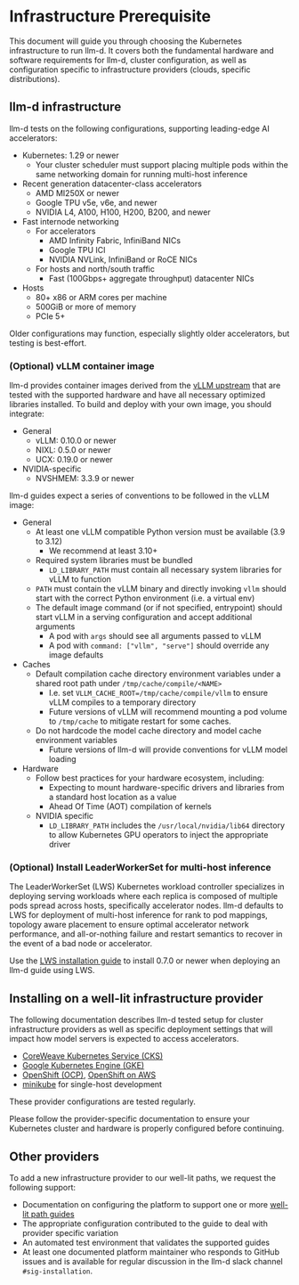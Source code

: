 # Infrastructure Prerequisite

This document will guide you through choosing the Kubernetes infrastructure to run llm-d. It covers both the fundamental hardware and software requirements for llm-d, cluster configuration, as well as configuration specific to infrastructure providers (clouds, specific distributions).

## llm-d infrastructure

llm-d tests on the following configurations, supporting leading-edge AI accelerators:

* Kubernetes: 1.29 or newer
  * Your cluster scheduler must support placing multiple pods within the same networking domain for running multi-host inference
* Recent generation datacenter-class accelerators
  * AMD MI250X or newer
  * Google TPU v5e, v6e, and newer
  * NVIDIA L4, A100, H100, H200, B200, and newer
* Fast internode networking
  * For accelerators
    * AMD Infinity Fabric, InfiniBand NICs
    * Google TPU ICI
    * NVIDIA NVLink, InfiniBand or RoCE NICs
  * For hosts and north/south traffic
    * Fast (100Gbps+ aggregate throughput) datacenter NICs
* Hosts
  * 80+ x86 or ARM cores per machine
  * 500GiB or more of memory
  * PCIe 5+

Older configurations may function, especially slightly older accelerators, but testing is best-effort.

### (Optional) vLLM container image

llm-d provides container images derived from the [vLLM upstream](https://github.com/vllm-project/vllm/tree/main/docker) that are tested with the supported hardware and have all necessary optimized libraries installed. To build and deploy with your own image, you should integrate:

* General
  * vLLM: 0.10.0 or newer
  * NIXL: 0.5.0 or newer
  * UCX: 0.19.0 or newer
* NVIDIA-specific
  * NVSHMEM: 3.3.9 or newer

llm-d guides expect a series of conventions to be followed in the vLLM image:

* General
  * At least one vLLM compatible Python version must be available (3.9 to 3.12)
    * We recommend at least 3.10+
  * Required system libraries must be bundled
    * `LD_LIBRARY_PATH` must contain all necessary system libraries for vLLM to function
  * `PATH` must contain the vLLM binary and directly invoking `vllm` should start with the correct Python environment (i.e. a virtual env)
  * The default image command (or if not specified, entrypoint) should start vLLM in a serving configuration and accept additional arguments
    * A pod with `args` should see all arguments passed to vLLM
    * A pod with `command: ["vllm", "serve"]` should override any image defaults
* Caches
  * Default compilation cache directory environment variables under a shared root path under `/tmp/cache/compile/<NAME>`
    * I.e. set `VLLM_CACHE_ROOT=/tmp/cache/compile/vllm` to ensure vLLM compiles to a temporary directory
    * Future versions of vLLM will recommend mounting a pod volume to `/tmp/cache` to mitigate restart for some caches.
  * Do not hardcode the model cache directory and model cache environment variables
    * Future versions of llm-d will provide conventions for vLLM model loading
* Hardware
  * Follow best practices for your hardware ecosystem, including:
    * Expecting to mount hardware-specific drivers and libraries from a standard host location as a value
    * Ahead Of Time (AOT) compilation of kernels
  * NVIDIA specific
    * `LD_LIBRARY_PATH` includes the `/usr/local/nvidia/lib64` directory to allow Kubernetes GPU operators to inject the appropriate driver

### (Optional) Install LeaderWorkerSet for multi-host inference

The LeaderWorkerSet (LWS) Kubernetes workload controller specializes in deploying serving workloads where each replica is composed of multiple pods spread across hosts, specifically accelerator nodes. llm-d defaults to LWS for deployment of multi-host inference for rank to pod mappings, topology aware placement to ensure optimal accelerator network performance, and all-or-nothing failure and restart semantics to recover in the event of a bad node or accelerator.

Use the [LWS installation guide](https://lws.sigs.k8s.io/docs/installation/) to install 0.7.0 or newer when deploying an llm-d guide using LWS.

## Installing on a well-lit infrastructure provider

The following documentation describes llm-d tested setup for cluster infrastructure providers as well as specific deployment settings that will impact how model servers is expected to access accelerators.

* [CoreWeave Kubernetes Service (CKS)](../../../docs/infra-providers/cks/README.md)
* [Google Kubernetes Engine (GKE)](../../../docs/infra-providers/gke/README.md)
* [OpenShift (OCP)](../../../docs/infra-providers/openshift/README.md), [OpenShift on AWS](../../../docs/infra-providers/openshift-aws/README.md)
* [minikube](../../../docs/infra-providers/minikube/README.md) for single-host development
<!-- * [Digital Ocean (DO)](../../docs/infra-providers/digitalocean/README.md) -->

These provider configurations are tested regularly.

Please follow the provider-specific documentation to ensure your Kubernetes cluster and hardware is properly configured before continuing.

## Other providers

To add a new infrastructure provider to our well-lit paths, we request the following support:

* Documentation on configuring the platform to support one or more [well-lit path guides](../../README.md#well-lit-path-guides)
* The appropriate configuration contributed to the guide to deal with provider specific variation
* An automated test environment that validates the supported guides
* At least one documented platform maintainer who responds to GitHub issues and is available for regular discussion in the llm-d slack channel `#sig-installation`.